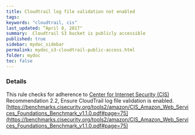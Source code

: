 ```yaml
---
title: Cloudtrail log file validation not enabled
tags:
keywords: "cloudtrail, cis"
last_updated: “April 8, 2017"
summary:  Cloudtrail S3 bucket is publicly accessible
published: true
sidebar: mydoc_sidebar
permalink: mydoc_s3-cloudtrail-public-access.html
folder: mydoc
toc: false
---
```


### Details  
This rule checks for adherence to [Center for Internet Security (CIS)](https://www.cisecurity.org/) Recommendation 2.2, Ensure CloudTrail log file validation is enabled. [https://benchmarks.cisecurity.org/tools2/amazon/CIS_Amazon_Web_Services_Foundations_Benchmark_v1.1.0.pdf#page=75](https://benchmarks.cisecurity.org/tools2/amazon/CIS_Amazon_Web_Services_Foundations_Benchmark_v1.1.0.pdf#page=75) 
